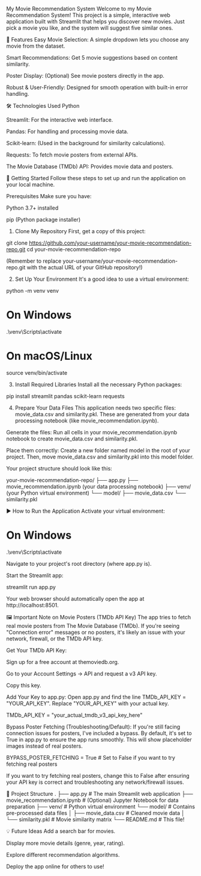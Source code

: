 My Movie Recommendation System
Welcome to my Movie Recommendation System! This project is a simple, interactive web application built with Streamlit that helps you discover new movies. Just pick a movie you like, and the system will suggest five similar ones.

🌟 Features
Easy Movie Selection: A simple dropdown lets you choose any movie from the dataset.

Smart Recommendations: Get 5 movie suggestions based on content similarity.

Poster Display: (Optional) See movie posters directly in the app.

Robust & User-Friendly: Designed for smooth operation with built-in error handling.

🛠️ Technologies Used
Python

Streamlit: For the interactive web interface.

Pandas: For handling and processing movie data.

Scikit-learn: (Used in the background for similarity calculations).

Requests: To fetch movie posters from external APIs.

The Movie Database (TMDb) API: Provides movie data and posters.

🚀 Getting Started
Follow these steps to set up and run the application on your local machine.

Prerequisites
Make sure you have:

Python 3.7+ installed

pip (Python package installer)

1. Clone My Repository
First, get a copy of this project:

git clone https://github.com/your-username/your-movie-recommendation-repo.git
cd your-movie-recommendation-repo

(Remember to replace your-username/your-movie-recommendation-repo.git with the actual URL of your GitHub repository!)

2. Set Up Your Environment
It's a good idea to use a virtual environment:

python -m venv venv
# On Windows
.\venv\Scripts\activate
# On macOS/Linux
source venv/bin/activate

3. Install Required Libraries
Install all the necessary Python packages:

pip install streamlit pandas scikit-learn requests

4. Prepare Your Data Files
This application needs two specific files: movie_data.csv and similarity.pkl. These are generated from your data processing notebook (like movie_recommendation.ipynb).

Generate the files: Run all cells in your movie_recommendation.ipynb notebook to create movie_data.csv and similarity.pkl.

Place them correctly: Create a new folder named model in the root of your project. Then, move movie_data.csv and similarity.pkl into this model folder.

Your project structure should look like this:

your-movie-recommendation-repo/
├── app.py
├── movie_recommendation.ipynb  (your data processing notebook)
├── venv/                       (your Python virtual environment)
└── model/
    ├── movie_data.csv
    └── similarity.pkl

▶️ How to Run the Application
Activate your virtual environment:

# On Windows
.\venv\Scripts\activate

Navigate to your project's root directory (where app.py is).

Start the Streamlit app:

streamlit run app.py

Your web browser should automatically open the app at http://localhost:8501.

🖼️ Important Note on Movie Posters (TMDb API Key)
The app tries to fetch real movie posters from The Movie Database (TMDb). If you're seeing "Connection error" messages or no posters, it's likely an issue with your network, firewall, or the TMDb API key.

Get Your TMDb API Key:

Sign up for a free account at themoviedb.org.

Go to your Account Settings -> API and request a v3 API key.

Copy this key.

Add Your Key to app.py:
Open app.py and find the line TMDb_API_KEY = "YOUR_API_KEY". Replace "YOUR_API_KEY" with your actual key.

TMDb_API_KEY = "your_actual_tmdb_v3_api_key_here"

Bypass Poster Fetching (Troubleshooting/Default):
If you're still facing connection issues for posters, I've included a bypass. By default, it's set to True in app.py to ensure the app runs smoothly. This will show placeholder images instead of real posters.

BYPASS_POSTER_FETCHING = True # Set to False if you want to try fetching real posters

If you want to try fetching real posters, change this to False after ensuring your API key is correct and troubleshooting any network/firewall issues.

📂 Project Structure
.
├── app.py                      # The main Streamlit web application
├── movie_recommendation.ipynb  # (Optional) Jupyter Notebook for data preparation
├── venv/                       # Python virtual environment
└── model/                      # Contains pre-processed data files
│   ├── movie_data.csv          # Cleaned movie data
│   └── similarity.pkl          # Movie similarity matrix
└── README.md                   # This file!

💡 Future Ideas
Add a search bar for movies.

Display more movie details (genre, year, rating).

Explore different recommendation algorithms.

Deploy the app online for others to use!
